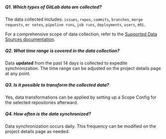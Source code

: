 <!--
Licensed to the Apache Software Foundation (ASF) under one or more
contributor license agreements.  See the NOTICE file distributed with
this work for additional information regarding copyright ownership.
The ASF licenses this file to You under the Apache License, Version 2.0
(the "License"); you may not use this file except in compliance with
the License.  You may obtain a copy of the License at

http://www.apache.org/licenses/LICENSE-2.0

Unless required by applicable law or agreed to in writing, software
distributed under the License is distributed on an "AS IS" BASIS,
WITHOUT WARRANTIES OR CONDITIONS OF ANY KIND, either express or implied.
See the License for the specific language governing permissions and
limitations under the License.
-->

##### Q1. Which types of GitLab data are collected?

The data collected includes: `issues`, `repos`, `commits`, `branches`, `merge requests`, `mr notes`, `pipeline runs`, `job runs`, `deployments`, `users`, etc.

For a comprehensive scope of data collection, refer to the [Supported Data Sources documentation](https://devlake.apache.org/docs/Overview/SupportedDataSources/#data-collection-scope-by-each-plugin).

##### Q2. What time range is covered in the data collection?

Data **updated** from the past 14 days is collected to expedite synchronization. The time range can be adjusted on the project details page at any point.

##### Q3. Is it possible to transform the collected data?

Yes, data transformations can be applied by setting up a Scope Config for the selected repositories afterward.

##### Q4. How often is the data synchronized?

Data synchronization occurs daily. This frequency can be modified on the project details page as needed.
